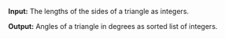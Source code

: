 **Input:** The lengths of the sides of a triangle as integers. 

**Output:** Angles of a triangle in degrees as sorted list of integers.
